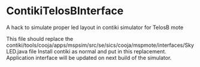 # ContikiTelosBInterface
A hack to simulate proper led layout in contiki simulator for TelosB mote

This file should replace the contiki/tools/cooja/apps/mspsim/src/se/sics/cooja/mspmote/interfaces/SkyLED.java file
Install contiki as normal and put in this replacement.  Application interface will be updated on next build of the simulator.
